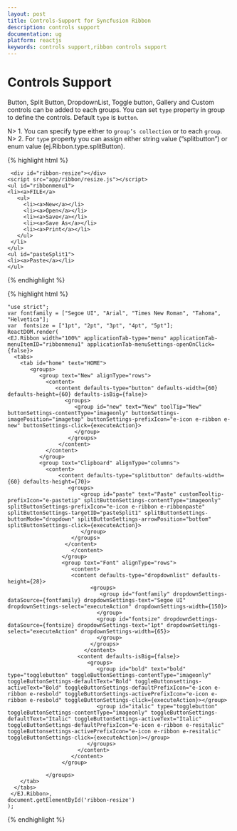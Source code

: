 ```yaml
---
layout: post
title: Controls-Support for Syncfusion Ribbon
description: controls support
documentation: ug
platform: reactjs
keywords: controls support,ribbon controls support
---
```


# Controls Support

Button, Split Button, DropdownList, Toggle button, Gallery and Custom controls can be added to each groups. You can set `type` property in group to define the controls. Default `type` is `button`. 

N> 1. You can specify type either to `group’s collection` or to each `group`.
N> 2. For `type` property you can assign either string value (“splitbutton”) or enum value (ej.Ribbon.type.splitButton).


{% highlight html %}
 
     <div id="ribbon-resize"></div>
    <script src="app/ribbon/resize.js"></script>
    <ul id="ribbonmenu1">
    <li><a>FILE</a>
       <ul>
         <li><a>New</a></li>
         <li><a>Open</a></li>
         <li><a>Save</a></li>
         <li><a>Save As</a></li>
         <li><a>Print</a></li>
	   </ul>
     </li>
    </ul>
    <ul id="pasteSplit1">
    <li><a>Paste</a></li>
    </ul>

   

{% endhighlight %}


{% highlight html %}

    "use strict"; 
    var fontfamily = ["Segoe UI", "Arial", "Times New Roman", "Tahoma", "Helvetica"];
    var  fontsize = ["1pt", "2pt", "3pt", "4pt", "5pt"];
    ReactDOM.render(
    <EJ.Ribbon width="100%" applicationTab-type="menu" applicationTab-menuItemID="ribbonmenu1" applicationTab-menuSettings-openOnClick={false}>
      <tabs>
        <tab id="home" text="HOME">
           <groups>
		      <group text="New" alignType="rows">
			    <content>
				   <content defaults-type="button" defaults-width={60} defaults-height={60} defaults-isBig={false}>
				      <groups>
					     <group id="new" text="New" toolTip="New" buttonSettings-contentType="imageonly" buttonSettings-imagePosition="imagetop" buttonSettings-prefixIcon="e-icon e-ribbon e-new" buttonSettings-click={executeAction}>
						 </group>
					   </groups>
					</content>
				</content>
			  </group>
			  <group text="Clipboard" alignType="columns">
                <content>
                    <content defaults-type="splitbutton" defaults-width={60} defaults-height={70}>
                       <groups>
                           <group id="paste" text="Paste" customTooltip-prefixIcon="e-pastetip" splitButtonSettings-contentType="imageonly" splitButtonSettings-prefixIcon="e-icon e-ribbon e-ribbonpaste" splitButtonSettings-targetID="pasteSplit1" splitButtonSettings-buttonMode="dropdown" splitButtonSettings-arrowPosition="bottom" splitButtonSettings-click={executeAction}>
                           </group>
                        </groups>
                      </content>
                        </content>
                     </group>
                     <group text="Font" alignType="rows">
                        <content>
						<content defaults-type="dropdownlist" defaults-height={28}>
                              <groups>
                                 <group id="fontfamily" dropdownSettings-dataSource={fontfamily} dropdownSettings-text="Segoe UI" dropdownSettings-select="executeAction" dropdownSettings-width={150}>
                                </group>
                                <group id="fontsize" dropdownSettings-dataSource={fontsize} dropdownSettings-text="1pt" dropdownSettings-select="executeAction" dropdownSettings-width={65}>
                                </group>
                              </groups>
                            </content>
                          <content defaults-isBig={false}>
                             <groups>
                                <group id="bold" text="bold" type="togglebutton" toggleButtonSettings-contentType="imageonly" toggleButtonSettings-defaultText="Bold" toggleButtonsettings-activeText="Bold" toggleButtonSettings-defaultPrefixIcon="e-icon e-ribbon e-resbold" toggleButtonSettings-activePrefixIcon="e-icon e-ribbon e-resbold" toggleButtonSettings-click={executeAction}></group>
                                <group id="italic" type="togglebutton" toggleButtonSettings-contentType="imageonly" toggleButtonSettings-defaultText="Italic" toggleButtonSettings-activeText="Italic" toggleButtonSettings-defaultPrefixIcon="e-icon e-ribbon e-resitalic" toggleButtonsettings-activePrefixIcon="e-icon e-ribbon e-resitalic" toggleButtonSettings-click={executeAction}></group> 
                             </groups>
                          </content>
					    </content>
                     </group>
					
				</groups>  
        </tab>
      </tabs>
     </EJ.Ribbon>,
    document.getElementById('ribbon-resize')
    );
    
{% endhighlight %}
